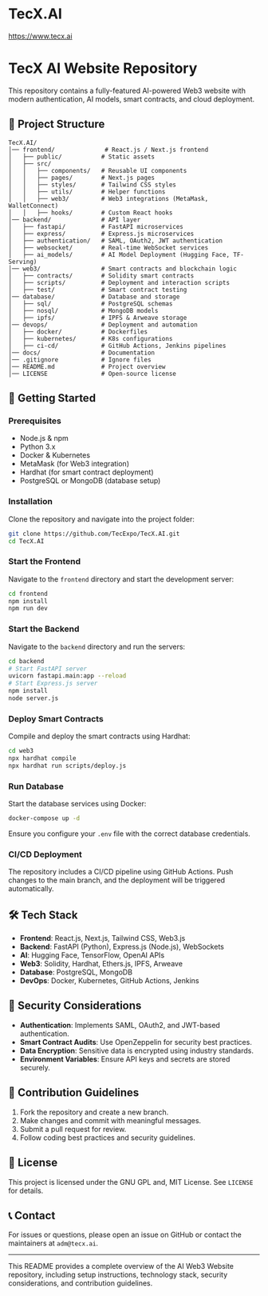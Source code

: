 # TecX.AI
https://www.tecx.ai
# TecX AI Website Repository

This repository contains a fully-featured AI-powered Web3 website with modern authentication, AI models, smart contracts, and cloud deployment.

## 📂 Project Structure

```
TecX.AI/
│── frontend/              # React.js / Next.js frontend
│   ├── public/           # Static assets
│   ├── src/
│   │   ├── components/   # Reusable UI components
│   │   ├── pages/        # Next.js pages
│   │   ├── styles/       # Tailwind CSS styles
│   │   ├── utils/        # Helper functions
│   │   ├── web3/         # Web3 integrations (MetaMask, WalletConnect)
│   │   ├── hooks/        # Custom React hooks
│── backend/              # API layer
│   ├── fastapi/          # FastAPI microservices
│   ├── express/          # Express.js microservices
│   ├── authentication/   # SAML, OAuth2, JWT authentication
│   ├── websocket/        # Real-time WebSocket services
│   ├── ai_models/        # AI Model Deployment (Hugging Face, TF-Serving)
│── web3/                 # Smart contracts and blockchain logic
│   ├── contracts/        # Solidity smart contracts
│   ├── scripts/          # Deployment and interaction scripts
│   ├── test/             # Smart contract testing
│── database/             # Database and storage
│   ├── sql/              # PostgreSQL schemas
│   ├── nosql/            # MongoDB models
│   ├── ipfs/             # IPFS & Arweave storage
│── devops/               # Deployment and automation
│   ├── docker/           # Dockerfiles
│   ├── kubernetes/       # K8s configurations
│   ├── ci-cd/            # GitHub Actions, Jenkins pipelines
│── docs/                 # Documentation
│── .gitignore            # Ignore files
│── README.md             # Project overview
│── LICENSE               # Open-source license
```

## 🚀 Getting Started

### Prerequisites
- Node.js & npm
- Python 3.x
- Docker & Kubernetes
- MetaMask (for Web3 integration)
- Hardhat (for smart contract deployment)
- PostgreSQL or MongoDB (database setup)

### Installation
Clone the repository and navigate into the project folder:
```sh
git clone https://github.com/TecExpo/TecX.AI.git
cd TecX.AI
```

### Start the Frontend
Navigate to the `frontend` directory and start the development server:
```sh
cd frontend
npm install
npm run dev
```

### Start the Backend
Navigate to the `backend` directory and run the servers:
```sh
cd backend
# Start FastAPI server
uvicorn fastapi.main:app --reload
# Start Express.js server
npm install
node server.js
```

### Deploy Smart Contracts
Compile and deploy the smart contracts using Hardhat:
```sh
cd web3
npx hardhat compile
npx hardhat run scripts/deploy.js
```

### Run Database
Start the database services using Docker:
```sh
docker-compose up -d
```
Ensure you configure your `.env` file with the correct database credentials.

### CI/CD Deployment
The repository includes a CI/CD pipeline using GitHub Actions. Push changes to the main branch, and the deployment will be triggered automatically.

## 🛠️ Tech Stack
- **Frontend**: React.js, Next.js, Tailwind CSS, Web3.js
- **Backend**: FastAPI (Python), Express.js (Node.js), WebSockets
- **AI**: Hugging Face, TensorFlow, OpenAI APIs
- **Web3**: Solidity, Hardhat, Ethers.js, IPFS, Arweave
- **Database**: PostgreSQL, MongoDB
- **DevOps**: Docker, Kubernetes, GitHub Actions, Jenkins

## 🔐 Security Considerations
- **Authentication**: Implements SAML, OAuth2, and JWT-based authentication.
- **Smart Contract Audits**: Use OpenZeppelin for security best practices.
- **Data Encryption**: Sensitive data is encrypted using industry standards.
- **Environment Variables**: Ensure API keys and secrets are stored securely.

## 🤝 Contribution Guidelines
1. Fork the repository and create a new branch.
2. Make changes and commit with meaningful messages.
3. Submit a pull request for review.
4. Follow coding best practices and security guidelines.

## 📜 License
This project is licensed under the GNU GPL and, MIT License. See `LICENSE` for details.

## 📞 Contact
For issues or questions, please open an issue on GitHub or contact the maintainers at `adm@tecx.ai`.

---

This README provides a complete overview of the AI Web3 Website repository, including setup instructions, technology stack, security considerations, and contribution guidelines.

